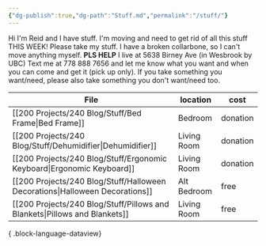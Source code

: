```yaml
---
{"dg-publish":true,"dg-path":"Stuff.md","permalink":"/stuff/"}
---
```


Hi I'm Reid and I have stuff. I'm moving and need to get rid of all this stuff THIS WEEK! Please take my stuff. 
I have a broken collarbone, so I can't move anything myself. **PLS HELP**
I live at 5638 Birney Ave (in Wesbrook by UBC)
Text me at 778 888 7656 and let me know what you want and when you can come and get it (pick up only). 
If you take something you want/need, please also take something you don't want/need too. 


| File                                                                            | location    | cost     |
| ------------------------------------------------------------------------------- | ----------- | -------- |
| [[200 Projects/240 Blog/Stuff/Bed Frame\|Bed Frame]]                         | Bedroom     | donation |
| [[200 Projects/240 Blog/Stuff/Dehumidifier\|Dehumidifier]]                   | Living Room | donation |
| [[200 Projects/240 Blog/Stuff/Ergonomic Keyboard\|Ergonomic Keyboard]]       | Living Room | donation |
| [[200 Projects/240 Blog/Stuff/Halloween Decorations\|Halloween Decorations]] | Alt Bedroom | free     |
| [[200 Projects/240 Blog/Stuff/Pillows and Blankets\|Pillows and Blankets]]   | Living Room | free     |

{ .block-language-dataview}

